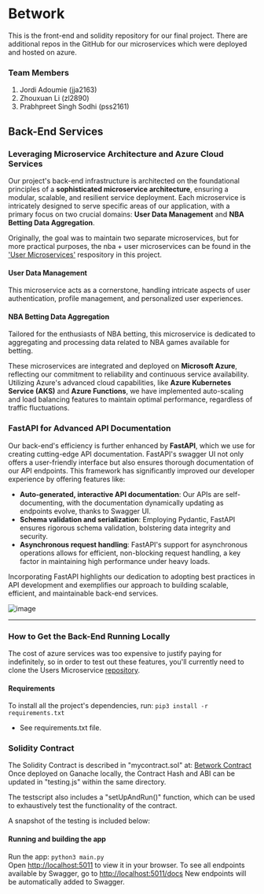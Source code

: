 # Betwork

This is the front-end and solidity repository for our final project. There are additional repos in the GitHub for our microservices which were deployed and hosted on azure.

### Team Members 
1. Jordi Adoumie (jja2163)
2. Zhouxuan Li (zl2890)
3. Prabhpreet Singh Sodhi (pss2161)

## Back-End Services

### Leveraging Microservice Architecture and Azure Cloud Services

Our project's back-end infrastructure is architected on the foundational principles of a **sophisticated microservice architecture**, ensuring a modular, scalable, and resilient service deployment. Each microservice is intricately designed to serve specific areas of our application, with a primary focus on two crucial domains: **User Data Management** and **NBA Betting Data Aggregation**.

Originally, the goal was to maintain two separate microservices, but for more practical purposes, the nba + user microservices can be found in the ['User Microservices'](https://github.com/Betwork2-0/users-microservice.git) respository in this project. 

#### User Data Management
This microservice acts as a cornerstone, handling intricate aspects of user authentication, profile management, and personalized user experiences.

#### NBA Betting Data Aggregation
Tailored for the enthusiasts of NBA betting, this microservice is dedicated to aggregating and processing data related to NBA games available for betting.

These microservices are integrated and deployed on **Microsoft Azure**, reflecting our commitment to reliability and continuous service availability. Utilizing Azure's advanced cloud capabilities, like **Azure Kubernetes Service (AKS)** and **Azure Functions**, we have implemented auto-scaling and load balancing features to maintain optimal performance, regardless of traffic fluctuations.

### FastAPI for Advanced API Documentation

Our back-end's efficiency is further enhanced by **FastAPI**, which we use for creating cutting-edge API documentation. FastAPI's swagger UI not only offers a user-friendly interface but also ensures thorough documentation of our API endpoints. This framework has significantly improved our developer experience by offering features like:

- **Auto-generated, interactive API documentation**: Our APIs are self-documenting, with the documentation dynamically updating as endpoints evolve, thanks to Swagger UI.
- **Schema validation and serialization**: Employing Pydantic, FastAPI ensures rigorous schema validation, bolstering data integrity and security.
- **Asynchronous request handling**: FastAPI's support for asynchronous operations allows for efficient, non-blocking request handling, a key factor in maintaining high performance under heavy loads.

Incorporating FastAPI highlights our dedication to adopting best practices in API development and exemplifies our approach to building scalable, efficient, and maintainable back-end services.

![image](https://github.com/Betwork2-0/betworkapp/assets/98557455/725f44ae-7eff-463e-9ff4-712cdaa25cbf)

---

### How to Get the Back-End Running Locally
The cost of azure services was too expensive to justify paying for indefinitely, so in order to test out these features, you'll currently need to clone the Users Microservice [repository](https://github.com/Betwork2-0/users-microservice.git). 

#### Requirements
To install all the project's dependencies, run: `pip3 install -r requirements.txt` 
- See requirements.txt file.

### Solidity Contract
The Solidity Contract is described in "mycontract.sol" at: [Betwork Contract](src/web3/)
Once deployed on Ganache locally, the Contract Hash and ABI can be updated in "testing.js" within the same directory.

The testscript also includes a "setUpAndRun()" function, which can be used to exhaustively test the functionality of the contract.

A snapshot of the testing is included below:



#### Running and building the app
Run the app: `python3 main.py`  \
Open [http://localhost:5011](http://localhost:5011) to view it in your browser.
To see all endpoints available by Swagger, go to [http://localhost:5011/docs](http://localhost:5011/docs)
New endpoints will be automatically added to Swagger.

